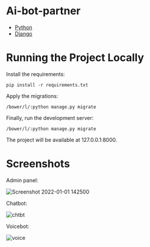 # Ai-bot-partner
 * [Python](https://www.python.org/)
 * [Django](https://www.djangoproject.com/)

# Running the Project Locally
Install the requirements:

	pip install -r requirements.txt
  
Apply the migrations:

	/bower/l/:python manage.py migrate
  
Finally, run the development server:

  	/bower/l/:python manage.py migrate
    
  
The project will be available at 127.0.0.1:8000.


# Screenshots 
Admin panel:

![Screenshot 2022-01-01 142500](https://user-images.githubusercontent.com/70342788/147847401-79b1c20c-9f2d-4675-977c-ced2524cccc9.png)

Chatbot:

![chtbt](https://user-images.githubusercontent.com/70342788/147847421-f971a2b6-7abf-49e3-aedb-d4a1fc2252f9.png)

Voicebot:

![voice](https://user-images.githubusercontent.com/70342788/147847427-5cacbc9e-e85c-43b0-b730-02af660019be.png)



